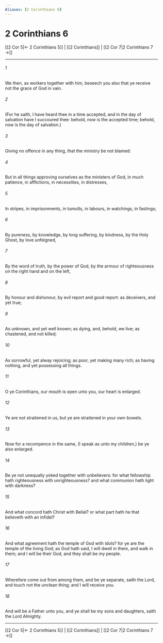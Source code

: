 ```yaml
---
Aliases: [2 Corinthians 6]
---
```

# 2 Corinthians 6

[[2 Cor 5|← 2 Corinthians 5]] | [[2 Corinthians]] | [[2 Cor 7|2 Corinthians 7 →]]
***



###### 1 
We then, as workers together with him, beseech you also that ye receive not the grace of God in vain. 

###### 2 
(For he saith, I have heard thee in a time accepted, and in the day of salvation have I succoured thee: behold, now is the accepted time; behold, now is the day of salvation.) 

###### 3 
Giving no offence in any thing, that the ministry be not blamed: 

###### 4 
But in all things approving ourselves as the ministers of God, in much patience, in afflictions, in necessities, in distresses, 

###### 5 
In stripes, in imprisonments, in tumults, in labours, in watchings, in fastings; 

###### 6 
By pureness, by knowledge, by long suffering, by kindness, by the Holy Ghost, by love unfeigned, 

###### 7 
By the word of truth, by the power of God, by the armour of righteousness on the right hand and on the left, 

###### 8 
By honour and dishonour, by evil report and good report: as deceivers, and yet true; 

###### 9 
As unknown, and yet well known; as dying, and, behold, we live; as chastened, and not killed; 

###### 10 
As sorrowful, yet alway rejoicing; as poor, yet making many rich; as having nothing, and yet possessing all things. 

###### 11 
O ye Corinthians, our mouth is open unto you, our heart is enlarged. 

###### 12 
Ye are not straitened in us, but ye are straitened in your own bowels. 

###### 13 
Now for a recompence in the same, (I speak as unto my children,) be ye also enlarged. 

###### 14 
Be ye not unequally yoked together with unbelievers: for what fellowship hath righteousness with unrighteousness? and what communion hath light with darkness? 

###### 15 
And what concord hath Christ with Belial? or what part hath he that believeth with an infidel? 

###### 16 
And what agreement hath the temple of God with idols? for ye are the temple of the living God; as God hath said, I will dwell in them, and walk in them; and I will be their God, and they shall be my people. 

###### 17 
Wherefore come out from among them, and be ye separate, saith the Lord, and touch not the unclean thing; and I will receive you. 

###### 18 
And will be a Father unto you, and ye shall be my sons and daughters, saith the Lord Almighty.

***
[[2 Cor 5|← 2 Corinthians 5]] | [[2 Corinthians]] | [[2 Cor 7|2 Corinthians 7 →]]
